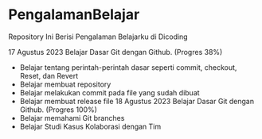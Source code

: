 # PengalamanBelajar
Repository Ini Berisi Pengalaman Belajarku  di Dicoding

17 Agustus 2023
Belajar Dasar Git dengan Github. (Progres 38%)
  * Belajar tentang perintah-perintah dasar seperti commit, checkout, Reset, dan Revert
  * Belajar membuat repository
  * Belajar melakukan commit pada file yang sudah dibuat
  * Belajar membuat release file
18 Agustus 2023
Belajar Dasar Git dengan Github. (Progres 100%)
  * Belajar memahami Git branches
  * Belajar Studi Kasus Kolaborasi dengan Tim
